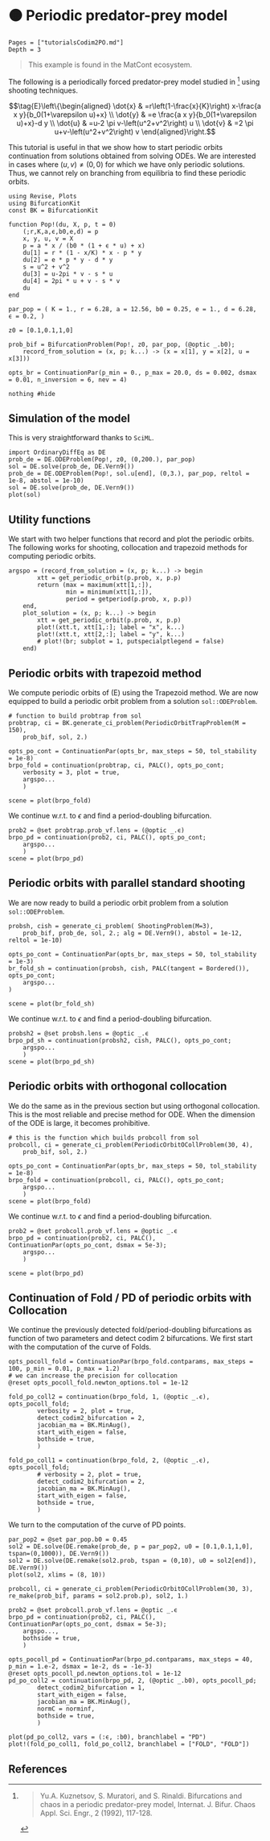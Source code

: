 # 🟠 Periodic predator-prey model

```@contents
Pages = ["tutorialsCodim2PO.md"]
Depth = 3
```

> This example is found in the MatCont ecosystem.

The following is a periodically forced predator-prey model studied in [^Kuznetsov] using shooting techniques.

$$\tag{E}\left\{\begin{aligned}
\dot{x} & =r\left(1-\frac{x}{K}\right) x-\frac{a x y}{b_0(1+\varepsilon u)+x} \\
\dot{y} & =e \frac{a x y}{b_0(1+\varepsilon u)+x}-d y \\
\dot{u} & =u-2 \pi v-\left(u^2+v^2\right) u \\
\dot{v} & =2 \pi u+v-\left(u^2+v^2\right) v
\end{aligned}\right.$$

This tutorial is useful in that we show how to start periodic orbits continuation from solutions obtained from solving ODEs. We are interested in cases where $(u,v)\neq (0,0)$ for which we have only periodic solutions. Thus, we cannot rely on branching from equilibria to find these periodic orbits.

```@example TUTPPREY
using Revise, Plots
using BifurcationKit
const BK = BifurcationKit

function Pop!(du, X, p, t = 0)
	(;r,K,a,ϵ,b0,e,d) = p
	x, y, u, v = X
	p = a * x / (b0 * (1 + ϵ * u) + x)
	du[1] = r * (1 - x/K) * x - p * y
	du[2] = e * p * y - d * y
	s = u^2 + v^2
	du[3] = u-2pi * v - s * u
	du[4] = 2pi * u + v - s * v
	du
end

par_pop = ( K = 1., r = 6.28, a = 12.56, b0 = 0.25, e = 1., d = 6.28, ϵ = 0.2, )

z0 = [0.1,0.1,1,0]

prob_bif = BifurcationProblem(Pop!, z0, par_pop, (@optic _.b0);
	record_from_solution = (x, p; k...) -> (x = x[1], y = x[2], u = x[3]))

opts_br = ContinuationPar(p_min = 0., p_max = 20.0, ds = 0.002, dsmax = 0.01, n_inversion = 6, nev = 4)

nothing #hide
```

## Simulation of the model

This is very straightforward thanks to `SciML`.

```@example TUTPPREY
import OrdinaryDiffEq as DE
prob_de = DE.ODEProblem(Pop!, z0, (0,200.), par_pop)
sol = DE.solve(prob_de, DE.Vern9())
prob_de = DE.ODEProblem(Pop!, sol.u[end], (0,3.), par_pop, reltol = 1e-8, abstol = 1e-10)
sol = DE.solve(prob_de, DE.Vern9())
plot(sol)
```

## Utility functions

We start with two helper functions that record and plot the periodic orbits. The following works for shooting, collocation and trapezoid methods for computing periodic orbits.

```@example TUTPPREY
argspo = (record_from_solution = (x, p; k...) -> begin
		xtt = get_periodic_orbit(p.prob, x, p.p)
		return (max = maximum(xtt[1,:]),
				min = minimum(xtt[1,:]),
				period = getperiod(p.prob, x, p.p))
	end,
	plot_solution = (x, p; k...) -> begin
		xtt = get_periodic_orbit(p.prob, x, p.p)
		plot!(xtt.t, xtt[1,:]; label = "x", k...)
		plot!(xtt.t, xtt[2,:]; label = "y", k...)
		# plot!(br; subplot = 1, putspecialptlegend = false)
	end)
```


## Periodic orbits with trapezoid method

We compute periodic orbits of (E) using the Trapezoid method.
We are now equipped to build a periodic orbit problem from a solution `sol::ODEProblem`.

```@example TUTPPREY
# function to build probtrap from sol
probtrap, ci = BK.generate_ci_problem(PeriodicOrbitTrapProblem(M = 150),
	prob_bif, sol, 2.)

opts_po_cont = ContinuationPar(opts_br, max_steps = 50, tol_stability = 1e-8)
brpo_fold = continuation(probtrap, ci, PALC(), opts_po_cont;
	verbosity = 3, plot = true,
	argspo...
	)

scene = plot(brpo_fold)
```

We continue w.r.t. to $\epsilon$ and find a period-doubling bifurcation.

```@example TUTPPREY
prob2 = @set probtrap.prob_vf.lens = (@optic _.ϵ)
brpo_pd = continuation(prob2, ci, PALC(), opts_po_cont;
	argspo...
	)
scene = plot(brpo_pd)
```

## Periodic orbits with parallel standard shooting

We are now ready to build a periodic orbit problem from a solution `sol::ODEProblem`.

```@example TUTPPREY
probsh, cish = generate_ci_problem( ShootingProblem(M=3),
	prob_bif, prob_de, sol, 2.; alg = DE.Vern9(), abstol = 1e-12, reltol = 1e-10)

opts_po_cont = ContinuationPar(opts_br, max_steps = 50, tol_stability = 1e-3)
br_fold_sh = continuation(probsh, cish, PALC(tangent = Bordered()), opts_po_cont;
	argspo...
)

scene = plot(br_fold_sh)
```

We continue w.r.t. to $\epsilon$ and find a period-doubling bifurcation.

```@example TUTPPREY
probsh2 = @set probsh.lens = @optic _.ϵ
brpo_pd_sh = continuation(probsh2, cish, PALC(), opts_po_cont;
	argspo...
	)
scene = plot(brpo_pd_sh)
```

## Periodic orbits with orthogonal collocation

We do the same as in the previous section but using orthogonal collocation. This is the most reliable and precise method for ODE. When the dimension of the ODE is large, it becomes prohibitive.

```@example TUTPPREY
# this is the function which builds probcoll from sol
probcoll, ci = generate_ci_problem(PeriodicOrbitOCollProblem(30, 4),
	prob_bif, sol, 2.)

opts_po_cont = ContinuationPar(opts_br, max_steps = 50, tol_stability = 1e-8)
brpo_fold = continuation(probcoll, ci, PALC(), opts_po_cont;
	argspo...
	)
scene = plot(brpo_fold)
```

We continue w.r.t. to $\epsilon$ and find a period-doubling bifurcation.

```@example TUTPPREY
prob2 = @set probcoll.prob_vf.lens = @optic _.ϵ
brpo_pd = continuation(prob2, ci, PALC(), ContinuationPar(opts_po_cont, dsmax = 5e-3);
	argspo...
	)

scene = plot(brpo_pd)
```

## Continuation of Fold / PD of periodic orbits with Collocation

We continue the previously detected fold/period-doubling bifurcations as function of two parameters and detect codim 2 bifurcations. We first start with the computation of the curve of Folds.

```@example TUTPPREY
opts_pocoll_fold = ContinuationPar(brpo_fold.contparams, max_steps = 100, p_min = 0.01, p_max = 1.2)
# we can increase the precision for collocation
@reset opts_pocoll_fold.newton_options.tol = 1e-12

fold_po_coll2 = continuation(brpo_fold, 1, (@optic _.ϵ), opts_pocoll_fold;
		verbosity = 2, plot = true,
		detect_codim2_bifurcation = 2,
		jacobian_ma = BK.MinAug(),
		start_with_eigen = false,
		bothside = true,
		)

fold_po_coll1 = continuation(brpo_fold, 2, (@optic _.ϵ), opts_pocoll_fold;
		# verbosity = 2, plot = true,
		detect_codim2_bifurcation = 2,
		jacobian_ma = BK.MinAug(),
		start_with_eigen = false,
		bothside = true,
		)
```

We turn to the computation of the curve of PD points.

```@example TUTPPREY
par_pop2 = @set par_pop.b0 = 0.45
sol2 = DE.solve(DE.remake(prob_de, p = par_pop2, u0 = [0.1,0.1,1,0], tspan=(0,1000)), DE.Vern9())
sol2 = DE.solve(DE.remake(sol2.prob, tspan = (0,10), u0 = sol2[end]), DE.Vern9())
plot(sol2, xlims = (8, 10))

probcoll, ci = generate_ci_problem(PeriodicOrbitOCollProblem(30, 3), re_make(prob_bif, params = sol2.prob.p), sol2, 1.)

prob2 = @set probcoll.prob_vf.lens = @optic _.ϵ
brpo_pd = continuation(prob2, ci, PALC(), ContinuationPar(opts_po_cont, dsmax = 5e-3);
	argspo...,
	bothside = true,
	)

opts_pocoll_pd = ContinuationPar(brpo_pd.contparams, max_steps = 40, p_min = 1.e-2, dsmax = 1e-2, ds = -1e-3)
@reset opts_pocoll_pd.newton_options.tol = 1e-12
pd_po_coll2 = continuation(brpo_pd, 2, (@optic _.b0), opts_pocoll_pd;
		detect_codim2_bifurcation = 1,
		start_with_eigen = false,
		jacobian_ma = BK.MinAug(),
		normC = norminf,
		bothside = true,
		)

plot(pd_po_coll2, vars = (:ϵ, :b0), branchlabel = "PD")
plot!(fold_po_coll1, fold_po_coll2, branchlabel = ["FOLD", "FOLD"])
```

## References

[^Kuznetsov]:> Yu.A. Kuznetsov, S. Muratori, and S. Rinaldi. Bifurcations and chaos in a periodic predator-prey model, Internat. J. Bifur. Chaos Appl. Sci. Engr., 2 (1992), 117-128.
